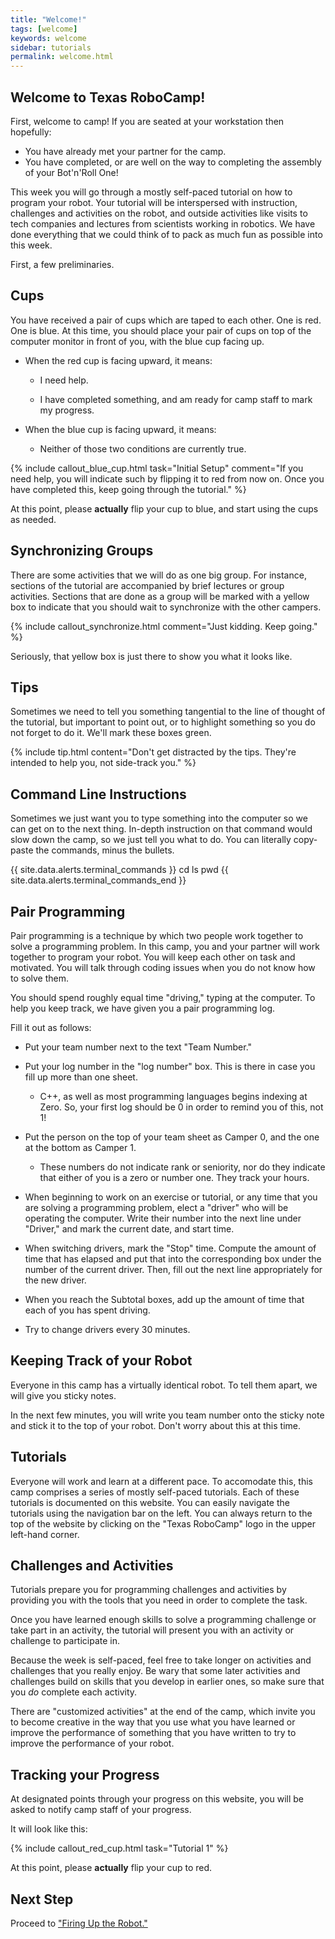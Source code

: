 ```yaml
---
title: "Welcome!"
tags: [welcome]
keywords: welcome
sidebar: tutorials
permalink: welcome.html
---
```


## Welcome to Texas RoboCamp!

First, welcome to camp! If you are seated at your workstation then hopefully:

* You have already met your partner for the camp.
* You have completed, or are well on the way to completing the assembly of your Bot'n'Roll One!

This week you will go through a mostly self-paced tutorial on how to program your robot. Your tutorial will be interspersed with instruction, challenges and activities on the robot, and outside activities like visits to tech companies and lectures from scientists working in robotics. We have done everything that we could think of to pack as much fun as possible into this week.

First, a few preliminaries.

## Cups

You have received a pair of cups which are taped to each other. One is red. One is blue. At this time, you should place your pair of cups on top of the computer monitor in front of you, with the blue cup facing up.

* When the red cup is facing upward, it means:

   * I need help.
 
   * I have completed something, and am ready for camp staff to mark my progress.

* When the blue cup is facing upward, it means:

  * Neither of those two conditions are currently true.

{% include callout_blue_cup.html task="Initial Setup" comment="If you need help, you will indicate such by flipping it to red from now on. Once you have completed this, keep going through the tutorial." %}


At this point, please **actually** flip your cup to blue, and start using the cups as needed. 

## Synchronizing Groups

There are some activities that we will do as one big group. For instance, sections of the tutorial are accompanied by brief lectures or group activities. Sections that are done as a group will be marked with a yellow box to indicate that you should wait to synchronize with the other campers.

{% include callout_synchronize.html  comment="Just kidding. Keep going." %}

Seriously, that yellow box is just there to show you what it looks like.

## Tips

Sometimes we need to tell you something tangential to the line of thought of the tutorial, but important to point out, or to highlight something so you do not forget to do it. We'll mark these boxes green.

{% include tip.html content="Don't get distracted by the tips. They're intended to help you, not side-track you." %}

## Command Line Instructions

Sometimes we just want you to type something into the computer so we can get on to the next thing. In-depth instruction on that command would slow down the camp, so we just tell you what to do. You can literally copy-paste the commands, minus the bullets.

{{ site.data.alerts.terminal_commands }}
cd
ls
pwd
{{ site.data.alerts.terminal_commands_end }}

## Pair Programming

Pair programming is a technique by which two people work together to solve a programming problem. In this camp, you and your partner will work together to program your robot. You will keep each other on task and motivated. You will talk through coding issues when you do not know how to solve them.

You should spend roughly equal time "driving," typing at the computer. To help you keep track, we have given you a pair programming log.

Fill it out as follows:

* Put your team number next to the text "Team Number."

* Put your log number in the "log number" box. This is there in case you fill up more than one sheet.

  * C++, as well as most programming languages begins indexing at Zero. So, your first log should be 0 in order to remind you of this, not 1!

* Put the person on the top of your team sheet as Camper 0, and the one at the bottom as Camper 1.

  * These numbers do not indicate rank or seniority, nor do they indicate that either of you is a zero or number one. They track your hours.

* When beginning to work on an exercise or tutorial, or any time that you are solving a programming problem, elect a "driver" who will be operating the computer. Write their number into the next line under "Driver," and mark the current date, and start time.

* When switching drivers, mark the "Stop" time. Compute the amount of time that has elapsed and put that into the corresponding box under the number of the current driver. Then, fill out the next line appropriately for the new driver.

* When you reach the Subtotal boxes, add up the amount of time that each of you has spent driving.

* Try to change drivers every 30 minutes.

## Keeping Track of your Robot

Everyone in this camp has a virtually identical robot. To tell them apart, we will give you sticky notes.

In the next few minutes, you will write you team number onto the sticky note and stick it to the top of your robot. Don't worry about this at this time.

## Tutorials

Everyone will work and learn at a different pace. To accomodate this, this camp comprises a series of mostly self-paced tutorials. Each of these tutorials is documented on this website. You can easily navigate the tutorials using the navigation bar on the left. You can always return to the top of the website by clicking on the "Texas RoboCamp" logo in the upper left-hand corner.

## Challenges and Activities

Tutorials prepare you for programming challenges and activities by providing you with the tools that you need in order to complete the task.

Once you have learned enough skills to solve a programming challenge or take part in an activity, the tutorial will present you with an activity or challenge to participate in.

Because the week is self-paced, feel free to take longer on activities and challenges that you really enjoy. Be wary that some later activities and challenges build on skills that you develop in earlier ones, so make sure that you *do* complete each activity.

There are "customized activities" at the end of the camp, which invite you to become creative in the way that you use what you have learned or improve the performance of something that you have written to try to improve the performance of your robot.

## Tracking your Progress

At designated points through your progress on this website, you will be asked to notify camp staff of your progress.

It will look like this:

{% include callout_red_cup.html task="Tutorial 1" %}

At this point, please **actually** flip your cup to red.

## Next Step

Proceed to ["Firing Up the Robot."](/arduino.html)
